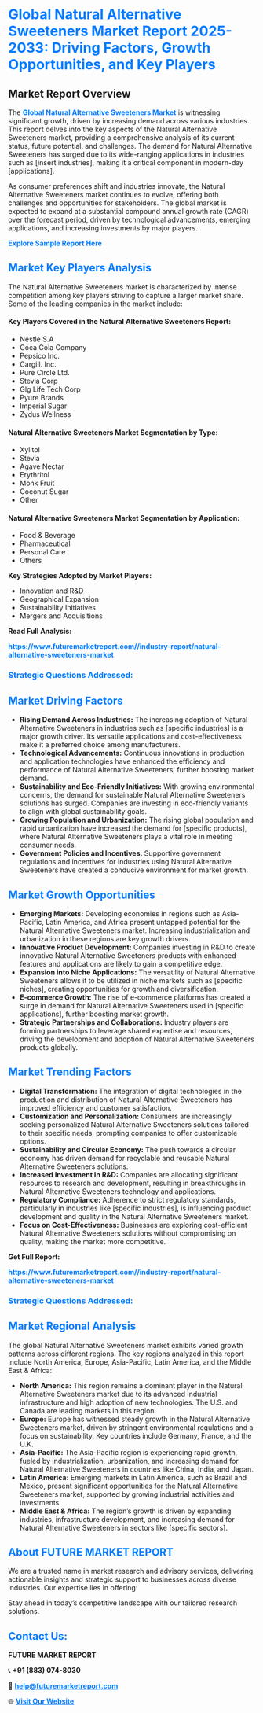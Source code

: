 <h1 style="color: #007BFF;">Global Natural Alternative Sweeteners Market Report 2025-2033: Driving Factors, Growth Opportunities, and Key Players</h1>

<section id="overview">
<h2>Market Report Overview</h2>
<p>The <a href="https://www.futuremarketreport.com//industry-report/natural-alternative-sweeteners-market" style="color: #007BFF; text-decoration: none;"><strong>Global Natural Alternative Sweeteners Market</strong></a> is witnessing significant growth, driven by increasing demand across various industries. This report delves into the key aspects of the Natural Alternative Sweeteners market, providing a comprehensive analysis of its current status, future potential, and challenges. The demand for Natural Alternative Sweeteners has surged due to its wide-ranging applications in industries such as [insert industries], making it a critical component in modern-day [applications].</p>
<p>As consumer preferences shift and industries innovate, the Natural Alternative Sweeteners market continues to evolve, offering both challenges and opportunities for stakeholders. The global market is expected to expand at a substantial compound annual growth rate (CAGR) over the forecast period, driven by technological advancements, emerging applications, and increasing investments by major players.</p>
</section>

<section id="overview">
<p><a href="https://www.futuremarketreport.com//request-sample/reportId=88370" style="color: #007BFF; text-decoration: none;"><strong>Explore Sample Report Here</strong></a></p>
</section>

<section id="key-players">
<h2 style="color: #007BFF;">Market Key Players Analysis</h2>
<p>The Natural Alternative Sweeteners market is characterized by intense competition among key players striving to capture a larger market share. Some of the leading companies in the market include:</p>
<h4>Key Players Covered in the Natural Alternative Sweeteners Report:</h4>
<ul><li>Nestle S.A</li><li>Coca Cola Company</li><li>Pepsico Inc.</li><li>Cargill. Inc.</li><li>Pure Circle Ltd.</li><li>Stevia Corp</li><li>Glg Life Tech Corp</li><li>Pyure Brands</li><li>Imperial Sugar</li><li>Zydus Wellness</li></ul>
<h4>Natural Alternative Sweeteners Market Segmentation by Type:</h4>
<ul><li>Xylitol</li><li>Stevia</li><li>Agave Nectar</li><li>Erythritol</li><li>Monk Fruit</li><li>Coconut Sugar</li><li>Other</li></ul>

<h4>Natural Alternative Sweeteners Market Segmentation by Application:</h4>
<ul><li>Food &amp; Beverage</li><li>Pharmaceutical</li><li>Personal Care</li><li>Others</li></ul>
<p><strong>Key Strategies Adopted by Market Players:</strong></p>
<ul>
<li>Innovation and R&D</li>
<li>Geographical Expansion</li>
<li>Sustainability Initiatives</li>
<li>Mergers and Acquisitions</li>
</ul>
</section>

<section>
<p><strong>Read Full Analysis: </strong></p><a href="https://www.futuremarketreport.com//industry-report/natural-alternative-sweeteners-market" style="color: #007BFF; text-decoration: none;"><strong>https://www.futuremarketreport.com//industry-report/natural-alternative-sweeteners-market</strong></a>
<h3 style="color: #007BFF;">Strategic Questions Addressed:</h3>
</section>

<section id="driving-factors">
<h2 style="color: #007BFF;">Market Driving Factors</h2>
<ul>
<li><strong>Rising Demand Across Industries:</strong> The increasing adoption of Natural Alternative Sweeteners in industries such as [specific industries] is a major growth driver. Its versatile applications and cost-effectiveness make it a preferred choice among manufacturers.</li>
<li><strong>Technological Advancements:</strong> Continuous innovations in production and application technologies have enhanced the efficiency and performance of Natural Alternative Sweeteners, further boosting market demand.</li>
<li><strong>Sustainability and Eco-Friendly Initiatives:</strong> With growing environmental concerns, the demand for sustainable Natural Alternative Sweeteners solutions has surged. Companies are investing in eco-friendly variants to align with global sustainability goals.</li>
<li><strong>Growing Population and Urbanization:</strong> The rising global population and rapid urbanization have increased the demand for [specific products], where Natural Alternative Sweeteners plays a vital role in meeting consumer needs.</li>
<li><strong>Government Policies and Incentives:</strong> Supportive government regulations and incentives for industries using Natural Alternative Sweeteners have created a conducive environment for market growth.</li>
</ul>
</section>

<section id="growth-opportunities">
<h2 style="color: #007BFF;">Market Growth Opportunities</h2>
<ul>
<li><strong>Emerging Markets:</strong> Developing economies in regions such as Asia-Pacific, Latin America, and Africa present untapped potential for the Natural Alternative Sweeteners market. Increasing industrialization and urbanization in these regions are key growth drivers.</li>
<li><strong>Innovative Product Development:</strong> Companies investing in R&D to create innovative Natural Alternative Sweeteners products with enhanced features and applications are likely to gain a competitive edge.</li>
<li><strong>Expansion into Niche Applications:</strong> The versatility of Natural Alternative Sweeteners allows it to be utilized in niche markets such as [specific niches], creating opportunities for growth and diversification.</li>
<li><strong>E-commerce Growth:</strong> The rise of e-commerce platforms has created a surge in demand for Natural Alternative Sweeteners used in [specific applications], further boosting market growth.</li>
<li><strong>Strategic Partnerships and Collaborations:</strong> Industry players are forming partnerships to leverage shared expertise and resources, driving the development and adoption of Natural Alternative Sweeteners products globally.</li>
</ul>
</section>

<section id="trending-factors">
<h2 style="color: #007BFF;">Market Trending Factors</h2>
<ul>
<li><strong>Digital Transformation:</strong> The integration of digital technologies in the production and distribution of Natural Alternative Sweeteners has improved efficiency and customer satisfaction.</li>
<li><strong>Customization and Personalization:</strong> Consumers are increasingly seeking personalized Natural Alternative Sweeteners solutions tailored to their specific needs, prompting companies to offer customizable options.</li>
<li><strong>Sustainability and Circular Economy:</strong> The push towards a circular economy has driven demand for recyclable and reusable Natural Alternative Sweeteners solutions.</li>
<li><strong>Increased Investment in R&D:</strong> Companies are allocating significant resources to research and development, resulting in breakthroughs in Natural Alternative Sweeteners technology and applications.</li>
<li><strong>Regulatory Compliance:</strong> Adherence to strict regulatory standards, particularly in industries like [specific industries], is influencing product development and quality in the Natural Alternative Sweeteners market.</li>
<li><strong>Focus on Cost-Effectiveness:</strong> Businesses are exploring cost-efficient Natural Alternative Sweeteners solutions without compromising on quality, making the market more competitive.</li>
</ul>
</section>

<section>
<p><strong>Get Full Report: </strong></p><a href="https://www.futuremarketreport.com//industry-report/natural-alternative-sweeteners-market" style="color: #007BFF; text-decoration: none;"><strong>https://www.futuremarketreport.com//industry-report/natural-alternative-sweeteners-market</strong></a>
<h3 style="color: #007BFF;">Strategic Questions Addressed:</h3>
</section>


<section id="regional-analysis">
<h2 style="color: #007BFF;">Market Regional Analysis</h2>
<p>The global Natural Alternative Sweeteners market exhibits varied growth patterns across different regions. The key regions analyzed in this report include North America, Europe, Asia-Pacific, Latin America, and the Middle East & Africa:</p>
<ul>
<li><strong>North America:</strong> This region remains a dominant player in the Natural Alternative Sweeteners market due to its advanced industrial infrastructure and high adoption of new technologies. The U.S. and Canada are leading markets in this region.</li>
<li><strong>Europe:</strong> Europe has witnessed steady growth in the Natural Alternative Sweeteners market, driven by stringent environmental regulations and a focus on sustainability. Key countries include Germany, France, and the U.K.</li>
<li><strong>Asia-Pacific:</strong> The Asia-Pacific region is experiencing rapid growth, fueled by industrialization, urbanization, and increasing demand for Natural Alternative Sweeteners in countries like China, India, and Japan.</li>
<li><strong>Latin America:</strong> Emerging markets in Latin America, such as Brazil and Mexico, present significant opportunities for the Natural Alternative Sweeteners market, supported by growing industrial activities and investments.</li>
<li><strong>Middle East & Africa:</strong> The region’s growth is driven by expanding industries, infrastructure development, and increasing demand for Natural Alternative Sweeteners in sectors like [specific sectors].</li>
</ul>
</section>

<footer>
<h2 style="color: #007BFF;">About FUTURE MARKET REPORT</h2>
<p>We are a trusted name in market research and advisory services, delivering actionable insights and strategic support to businesses across diverse industries. Our expertise lies in offering:</p>

<p>Stay ahead in today’s competitive landscape with our tailored research solutions.</p>

<h2 style="color: #007BFF;">Contact Us:</h2>
<p><strong>FUTURE MARKET REPORT</strong></p>
<p>📞 <strong>+91 (883) 074-8030</strong></p>
<p>📧 <strong><a href="mailto:help@futuremarketreport.com" style="color: #007BFF;">help@futuremarketreport.com</a></strong></p>
<p>🌐 <strong><a href="https://www.futuremarketreport.com/" style="color: #007BFF;">Visit Our Website</a></strong></p>
</footer>